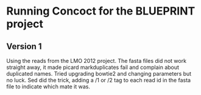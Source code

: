 Running Concoct for the BLUEPRINT project
=========================================


Version 1
---------
Using the reads from the LMO 2012 project. 
The fasta files did not work straight away, it made picard markduplicates fail and complain about duplicated names. 
Tried upgrading bowtie2 and changing parameters but no luck. Sed did the trick, adding a /1 or /2 tag to each read id in the fasta file to indicate which mate it was.


